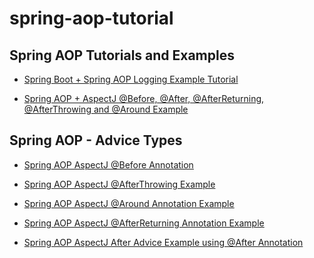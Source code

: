 # spring-aop-tutorial


<div class="font-family-page">
<h2 style="text-align: left;">
Spring AOP Tutorials and Examples</h2>
<div>
<div style="text-align: left;">
</div>
<ul style="text-align: left;">
<li><a href="https://www.javaguides.net/2019/05/spring-boot-spring-aop-logging-example-tutorial.html" target="_blank">Spring Boot + Spring AOP Logging Example Tutorial</a></li>
</ul>
<ul style="text-align: left;">
<li><a href="https://www.javaguides.net/2019/05/spring-aop-aspectj-before-after-afterreturning-afterthrowing-around-example.html" target="_blank">Spring AOP + AspectJ @Before, @After, @AfterReturning, @AfterThrowing and @Around Example</a></li>
</ul>
</div>
<div>
<h2 style="text-align: left;">
Spring AOP - Advice Types</h2>
<div style="text-align: left;">
</div>
<ul style="text-align: left;">
<li><a href="https://www.javaguides.net/2019/05/spring-aop-aspectj-before-advice-example-using-before-annotation.html" target="_blank">Spring AOP AspectJ @Before Annotation</a></li>
</ul>
<ul style="text-align: left;">
<li><a href="https://www.javaguides.net/2019/05/spring-aop-aspectj-afterthrowing-example.html" target="_blank">Spring AOP AspectJ @AfterThrowing Example</a></li>
</ul>
<ul style="text-align: left;">
<li><a href="https://www.javaguides.net/2019/05/spring-aop-aspectj-around-annotation-example.html" target="_blank">Spring AOP AspectJ @Around Annotation Example</a></li>
</ul>
<ul style="text-align: left;">
<li><a href="https://www.javaguides.net/2019/05/spring-aop-aspectj-afterreturning-annotation-example.html" target="_blank">Spring AOP AspectJ @AfterReturning Annotation Example</a></li>
</ul>
<ul style="text-align: left;">
<li><a href="https://www.javaguides.net/2019/05/spring-aop-aspectj-after-advice-example-using-after-annotation.html" target="_blank">Spring AOP AspectJ After Advice Example using @After Annotation</a></li>
</ul>
<br>
<br>
<br></div>
</div>
